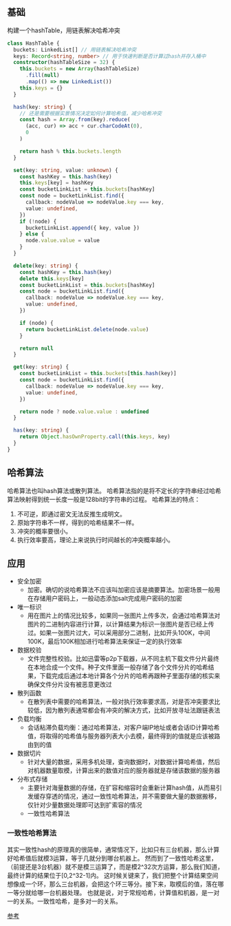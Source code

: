 ## 基础

构建一个hashTable，用链表解决哈希冲突

```ts
class HashTable {
  buckets: LinkedList[] // 用链表解决哈希冲突
  keys: Record<string, number> // 用于快速判断是否计算过hash并存入桶中
  constructor(hashTableSize = 32) {
    this.buckets = new Array(hashTableSize)
      .fill(null)
      .map(() => new LinkedList())
    this.keys = {}
  }

  hash(key: string) {
    // 还是需要根据实景情况决定如何计算哈希值，减少哈希冲突
    const hash = Array.from(key).reduce(
      (acc, cur) => acc + cur.charCodeAt(0),
      0
    )

    return hash % this.buckets.length
  }

  set(key: string, value: unknown) {
    const hashKey = this.hash(key)
    this.keys[key] = hashKey
    const bucketLinkList = this.buckets[hashKey]
    const node = bucketLinkList.find({
      callback: nodeValue => nodeValue.key === key,
      value: undefined,
    })
    if (!node) {
      bucketLinkList.append({ key, value })
    } else {
      node.value.value = value
    }
  }

  delete(key: string) {
    const hashKey = this.hash(key)
    delete this.keys[key]
    const bucketLinkList = this.buckets[hashKey]
    const node = bucketLinkList.find({
      callback: nodeValue => nodeValue.key === key,
      value: undefined,
    })

    if (node) {
      return bucketLinkList.delete(node.value)
    }

    return null
  }

  get(key: string) {
    const bucketLinkList = this.buckets[this.hash(key)]
    const node = bucketLinkList.find({
      callback: nodeValue => nodeValue.key === key,
      value: undefined,
    })

    return node ? node.value.value : undefined
  }

  has(key: string) {
    return Object.hasOwnProperty.call(this.keys, key)
  }
}
```

## 哈希算法

哈希算法也叫hash算法或散列算法。 哈希算法指的是将不定长的字符串经过哈希算法映射得到统一长度一般是128bit的字符串的过程。 
哈希算法的特点：
1. 不可逆，即通过密文无法反推生成明文。
2. 原始字符串不一样，得到的哈希结果不一样。
3. 冲突的概率要很小。
4. 执行效率要高，理论上来说执行时间越长的冲突概率越小。

## 应用

- 安全加密
	- 加密。确切的说哈希算法不应该叫加密应该是摘要算法。加密场景一般用在存储用户密码上，一般动态添加salt完成用户密码的加密
- 唯一标识
	- 用在图片上的情况比较多，如果同一张图片上传多次，会通过哈希算法对图片的二进制内容进行计算，以计算结果为标识一张图片是否已经上传过。如果一张图片过大，可以采用部分二进制，比如开头100K，中间100K，最后100K相加进行哈希算法来保证一定的执行效率
- 数据校验
	- 文件完整性校验。比如迅雷等p2p下载器，从不同主机下载文件分片最终在本地合成一个文件。种子文件里面一般存储了各个文件分片的哈希结果，下载完成后通过本地计算各个分片的哈希再跟种子里面存储的核实来确保文件分片没有被恶意更改过
- 散列函数
	- 在散列表中需要的哈希算法，一般对执行效率要求高，对是否冲突要求比较低，因为散列表通常都会有冲突的解决方式，比如开放寻址法跟链表法
- 负载均衡
	- 会话粘滞负载均衡：通过哈希算法，对客户端IP地址或者会话ID计算哈希值，将取得的哈希值与服务器列表大小去模，最终得到的值就是应该被路由到的值
- 数据切片
	- 针对大量的数据，采用多机处理，查询数据时，对数据计算哈希值，然后对机器数量取模，计算出来的数值对应的服务器就是存储该数据的服务器
- 分布式存储
	- 主要针对海量数据的存储，在扩容和缩容时会重新计算hash值，从而易引发缓存穿透的情况，通过一致性哈希算法，并不需要做大量的数据搬移，仅针对少量数据处理即可达到扩索容的情况
	- 一致性哈希算法

### 一致性哈希算法

其实一致性hash的原理真的很简单，通常情况下，比如只有三台机器，那么计算好哈希值后就模3运算，等于几就分到哪台机器上。 然而到了一致性哈希这里，（前提还是3台机器）就不是模三运算了，而是模2^32次方运算，那么我们知道，最终计算的结果位于[0,2^32-1]内。 这时候关键来了，我们把整个计算结果空间想像成一个环，那么三台机器，会把这个环三等分。接下来，取模后的值，落在哪一等分就给哪一台机器处理。 也就是说，对于常规哈希，计算值和机器，是一对一的关系。一致性哈希，是多对一的关系。

[参考](https://mp.weixin.qq.com/s/yimfkNYF_tIJJqUIzV7TFA)